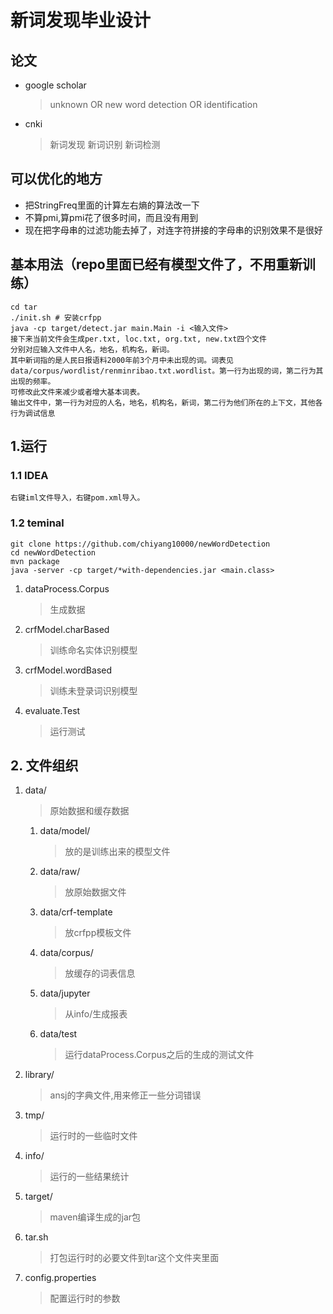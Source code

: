 # 新词发现毕业设计

## 论文
- google scholar
    > unknown OR new word detection OR identification
- cnki 
    > 新词发现 新词识别 新词检测
    
## 可以优化的地方
- 把StringFreq里面的计算左右熵的算法改一下
- 不算pmi,算pmi花了很多时间，而且没有用到
- 现在把字母串的过滤功能去掉了，对连字符拼接的字母串的识别效果不是很好

## 基本用法（repo里面已经有模型文件了，不用重新训练）
```
cd tar
./init.sh # 安装crfpp
java -cp target/detect.jar main.Main -i <输入文件>
接下来当前文件会生成per.txt, loc.txt, org.txt, new.txt四个文件
分别对应输入文件中人名，地名，机构名，新词。
其中新词指的是人民日报语料2000年前3个月中未出现的词。词表见data/corpus/wordlist/renminribao.txt.wordlist。第一行为出现的词，第二行为其出现的频率。
可修改此文件来减少或者增大基本词表。
输出文件中，第一行为对应的人名，地名，机构名，新词，第二行为他们所在的上下文，其他各行为调试信息
```

## 1.运行
### 1.1 IDEA
    
    右键iml文件导入，右键pom.xml导入。
    
### 1.2 teminal
```shell
git clone https://github.com/chiyang10000/newWordDetection
cd newWordDetection
mvn package
java -server -cp target/*with-dependencies.jar <main.class>
```
1. dataProcess.Corpus
    > 生成数据
2. crfModel.charBased
    > 训练命名实体识别模型
3. crfModel.wordBased
    > 训练未登录词识别模型
4. evaluate.Test
    > 运行测试
    
## 2. 文件组织
1. data/
    > 原始数据和缓存数据
    1. data/model/
        > 放的是训练出来的模型文件 
    2. data/raw/
        > 放原始数据文件
    3. data/crf-template
        > 放crfpp模板文件
    4. data/corpus/
        > 放缓存的词表信息
    5. data/jupyter
        > 从info/生成报表
    6. data/test
        > 运行dataProcess.Corpus之后的生成的测试文件
2. library/
    > ansj的字典文件,用来修正一些分词错误
3. tmp/
    > 运行时的一些临时文件
4. info/
    > 运行的一些结果统计
6. target/
    > maven编译生成的jar包
7. tar.sh
    > 打包运行时的必要文件到tar这个文件夹里面
8. config.properties
    > 配置运行时的参数

